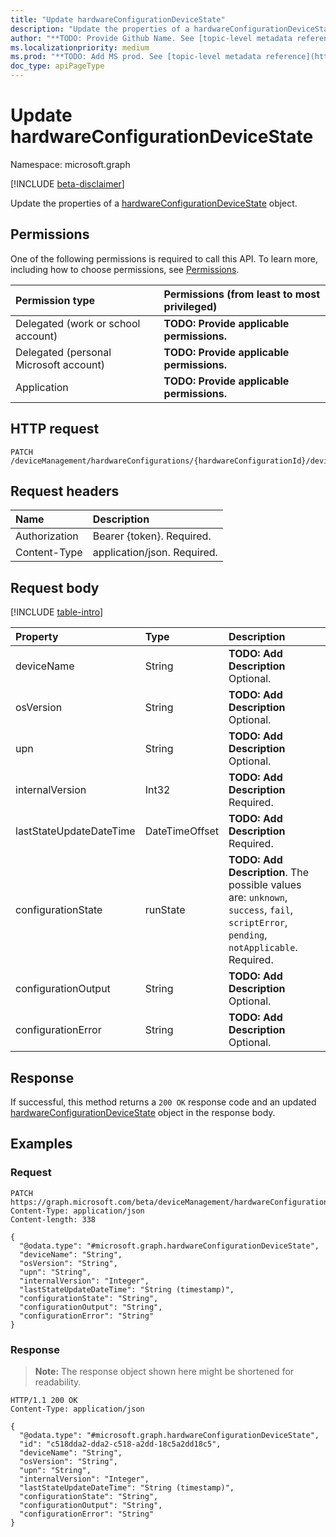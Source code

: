 ```yaml
---
title: "Update hardwareConfigurationDeviceState"
description: "Update the properties of a hardwareConfigurationDeviceState object."
author: "**TODO: Provide Github Name. See [topic-level metadata reference](https://msgo.azurewebsites.net/add/document/guidelines/metadata.html#topic-level-metadata)**"
ms.localizationpriority: medium
ms.prod: "**TODO: Add MS prod. See [topic-level metadata reference](https://msgo.azurewebsites.net/add/document/guidelines/metadata.html#topic-level-metadata)**"
doc_type: apiPageType
---
```


# Update hardwareConfigurationDeviceState
Namespace: microsoft.graph

[!INCLUDE [beta-disclaimer](../../includes/beta-disclaimer.md)]

Update the properties of a [hardwareConfigurationDeviceState](../resources/intune-hardwareconfigurationdevicestate.md) object.

## Permissions
One of the following permissions is required to call this API. To learn more, including how to choose permissions, see [Permissions](/graph/permissions-reference).

|Permission type|Permissions (from least to most privileged)|
|:---|:---|
|Delegated (work or school account)|**TODO: Provide applicable permissions.**|
|Delegated (personal Microsoft account)|**TODO: Provide applicable permissions.**|
|Application|**TODO: Provide applicable permissions.**|

## HTTP request

<!-- {
  "blockType": "ignored"
}
-->
``` http
PATCH /deviceManagement/hardwareConfigurations/{hardwareConfigurationId}/deviceRunStates/{hardwareConfigurationDeviceStateId}
```

## Request headers
|Name|Description|
|:---|:---|
|Authorization|Bearer {token}. Required.|
|Content-Type|application/json. Required.|

## Request body
[!INCLUDE [table-intro](../../includes/update-property-table-intro.md)]


|Property|Type|Description|
|:---|:---|:---|
|deviceName|String|**TODO: Add Description** Optional.|
|osVersion|String|**TODO: Add Description** Optional.|
|upn|String|**TODO: Add Description** Optional.|
|internalVersion|Int32|**TODO: Add Description** Required.|
|lastStateUpdateDateTime|DateTimeOffset|**TODO: Add Description** Required.|
|configurationState|runState|**TODO: Add Description**. The possible values are: `unknown`, `success`, `fail`, `scriptError`, `pending`, `notApplicable`. Required.|
|configurationOutput|String|**TODO: Add Description** Optional.|
|configurationError|String|**TODO: Add Description** Optional.|



## Response

If successful, this method returns a `200 OK` response code and an updated [hardwareConfigurationDeviceState](../resources/intune-hardwareconfigurationdevicestate.md) object in the response body.

## Examples

### Request
<!-- {
  "blockType": "request",
  "name": "update_hardwareconfigurationdevicestate"
}
-->
``` http
PATCH https://graph.microsoft.com/beta/deviceManagement/hardwareConfigurations/{hardwareConfigurationId}/deviceRunStates/{hardwareConfigurationDeviceStateId}
Content-Type: application/json
Content-length: 338

{
  "@odata.type": "#microsoft.graph.hardwareConfigurationDeviceState",
  "deviceName": "String",
  "osVersion": "String",
  "upn": "String",
  "internalVersion": "Integer",
  "lastStateUpdateDateTime": "String (timestamp)",
  "configurationState": "String",
  "configurationOutput": "String",
  "configurationError": "String"
}
```


### Response
>**Note:** The response object shown here might be shortened for readability.
<!-- {
  "blockType": "response",
  "truncated": true
}
-->
``` http
HTTP/1.1 200 OK
Content-Type: application/json

{
  "@odata.type": "#microsoft.graph.hardwareConfigurationDeviceState",
  "id": "c518dda2-dda2-c518-a2dd-18c5a2dd18c5",
  "deviceName": "String",
  "osVersion": "String",
  "upn": "String",
  "internalVersion": "Integer",
  "lastStateUpdateDateTime": "String (timestamp)",
  "configurationState": "String",
  "configurationOutput": "String",
  "configurationError": "String"
}
```

